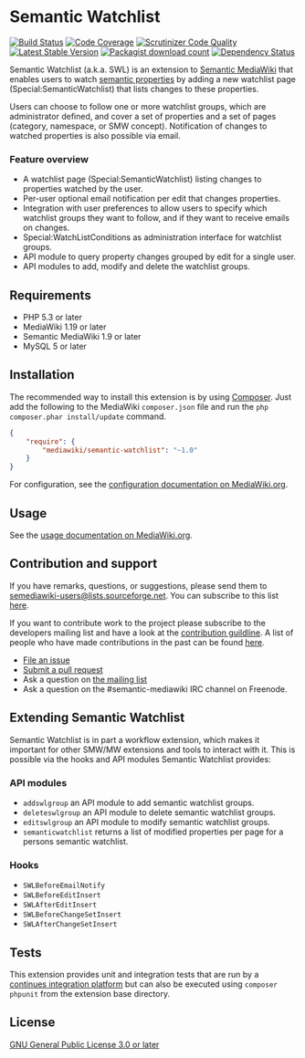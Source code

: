 # Semantic Watchlist

[![Build Status](https://secure.travis-ci.org/SemanticMediaWiki/SemanticWatchlist.svg?branch=master)](http://travis-ci.org/SemanticMediaWiki/SemanticWatchlist)
[![Code Coverage](https://scrutinizer-ci.com/g/SemanticMediaWiki/SemanticWatchlist/badges/coverage.png?b=master)](https://scrutinizer-ci.com/g/SemanticMediaWiki/SemanticWatchlist/?branch=master)
[![Scrutinizer Code Quality](https://scrutinizer-ci.com/g/SemanticMediaWiki/SemanticWatchlist/badges/quality-score.png?b=master)](https://scrutinizer-ci.com/g/SemanticMediaWiki/SemanticWatchlist/?branch=master)
[![Latest Stable Version](https://poser.pugx.org/mediawiki/semantic-watchlist/version.png)](https://packagist.org/packages/mediawiki/semantic-watchlist)
[![Packagist download count](https://poser.pugx.org/mediawiki/semantic-watchlist/d/total.png)](https://packagist.org/packages/mediawiki/semantic-watchlist)
[![Dependency Status](https://www.versioneye.com/php/mediawiki:semantic-watchlist/badge.png)](https://www.versioneye.com/php/mediawiki:semantic-watchlist)


Semantic Watchlist (a.k.a. SWL) is an extension to [Semantic MediaWiki][smw] that enables users to
watch [semantic properties][smw-property] by adding a new watchlist page (Special:SemanticWatchlist)
that lists changes to these properties.

Users can choose to follow one or more watchlist groups, which are administrator defined, and cover
a set of properties and a set of pages (category, namespace, or SMW concept). Notification of changes
to watched properties is also possible via email.

### Feature overview

* A watchlist page (Special:SemanticWatchlist) listing changes to properties watched by the user.
* Per-user optional email notification per edit that changes properties.
* Integration with user preferences to allow users to specify which watchlist
  groups they want to follow, and if they want to receive emails on changes.
* Special:WatchListConditions as administration interface for watchlist groups.
* API module to query property changes grouped by edit for a single user.
* API modules to add, modify and delete the watchlist groups.

## Requirements

- PHP 5.3 or later
- MediaWiki 1.19 or later
- Semantic MediaWiki 1.9 or later
- MySQL 5 or later

## Installation

The recommended way to install this extension is by using [Composer][composer]. Just add the
following to the MediaWiki `composer.json` file and run the `php composer.phar install/update` command.

```json
{
	"require": {
		"mediawiki/semantic-watchlist": "~1.0"
	}
}
```

For configuration, see the [configuration documentation on MediaWiki.org](https://www.mediawiki.org/wiki/Extension:Semantic_Watchlist).

## Usage

See the [usage documentation on MediaWiki.org](https://www.mediawiki.org/wiki/Extension:Semantic_Watchlist).

## Contribution and support

If you have remarks, questions, or suggestions, please send them to semediawiki-users@lists.sourceforge.net.
You can subscribe to this list [here](http://sourceforge.net/mailarchive/forum.php?forum_name=semediawiki-user).

If you want to contribute work to the project please subscribe to the
developers mailing list and have a look at the [contribution guildline](/CONTRIBUTING.md).
A list of people who have made contributions in the past can be found [here][contributors].

* [File an issue](https://github.com/SemanticMediaWiki/SemanticWatchlist/issues)
* [Submit a pull request](https://github.com/SemanticMediaWiki/SemanticWatchlist/pulls)
* Ask a question on [the mailing list](https://semantic-mediawiki.org/wiki/Mailing_list)
* Ask a question on the #semantic-mediawiki IRC channel on Freenode.

## Extending Semantic Watchlist

Semantic Watchlist is in part a workflow extension, which makes it important for other SMW/MW extensions
and tools to interact with it. This is possible via the hooks and API modules Semantic Watchlist provides:

### API modules

* `addswlgroup` an API module to add semantic watchlist groups.
* `deleteswlgroup` an API module to delete semantic watchlist groups.
* `editswlgroup` an API module to modify semantic watchlist groups.
* `semanticwatchlist` returns a list of modified properties per page for a persons semantic watchlist.

### Hooks

* `SWLBeforeEmailNotify`
* `SWLBeforeEditInsert`
* `SWLAfterEditInsert`
* `SWLBeforeChangeSetInsert`
* `SWLAfterChangeSetInsert`

## Tests

This extension provides unit and integration tests that are run by a [continues integration platform][travis]
but can also be executed using `composer phpunit` from the extension base directory.

## License

[GNU General Public License 3.0 or later][licence]

[mw]: https://www.mediawiki.org/
[smw]: https://github.com/SemanticMediaWiki/SemanticMediaWiki
[mw-swl]: https://www.mediawiki.org/wiki/Extension:Semantic_Watchlist
[composer]: https://getcomposer.org/
[contributors]: https://github.com/SemanticMediaWiki/SemanticWatchlist/graphs/contributors
[licence]: https://www.gnu.org/copyleft/gpl.html
[travis]: https://travis-ci.org/SemanticMediaWiki/SemanticWatchlist
[smw-property]: https://semantic-mediawiki.org/wiki/Property
